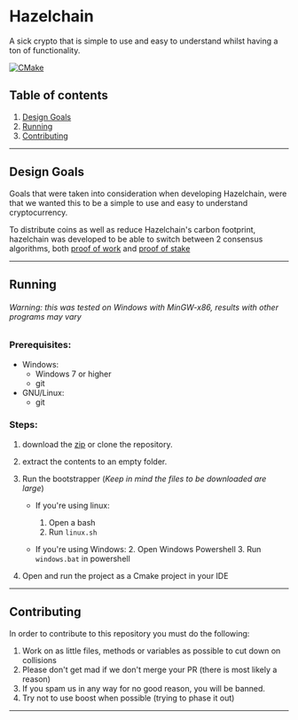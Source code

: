 # Hazelchain

A sick crypto that is simple to use and easy to understand whilst having a ton of functionality.

[![CMake](https://github.com/Shadow2ube/Hazelchain/actions/workflows/cmake.yml/badge.svg)](https://github.com/Shadow2ube/Hazelchain/actions/workflows/cmake.yml)

## Table of contents

1. [Design Goals](#Design-Goals)
2. [Running](#Running)
3. [Contributing](#Contributing)

---

## Design Goals

Goals that were taken into consideration when developing Hazelchain, were that we wanted this to be a simple to use and
easy to understand cryptocurrency.

To distribute coins as well as reduce Hazelchain's carbon footprint, hazelchain was developed to be able to switch
between 2 consensus algorithms, both [proof of work](https://www.investopedia.com/terms/p/proof-work.asp)
and [proof of stake](https://www.investopedia.com/terms/p/proof-stake-pos.asp)

---

## Running

###### Warning: this was tested on Windows with MinGW-x86, results with other programs may vary

### Prerequisites:

- Windows:
    - Windows 7 or higher
    - git
- GNU/Linux:
    - git

### Steps:

1. download the [zip](https://github.com/Shadow2ube/Hazelchain/archive/refs/heads/master.zip) or clone the repository.
2. extract the contents to an empty folder.
3. Run the bootstrapper (*Keep in mind the files to be downloaded are large*)
    - If you're using linux:
        1. Open a bash
        2. Run `linux.sh`

    - If you're using Windows:
        2. Open Windows Powershell
        3. Run `windows.bat` in powershell

4. Open and run the project as a Cmake project in your IDE

---

## Contributing

In order to contribute to this repository you must do the following:

1. Work on as little files, methods or variables as possible to cut down on collisions
2. Please don't get mad if we don't merge your PR (there is most likely a reason)
3. If you spam us in any way for no good reason, you will be banned.
4. Try not to use boost when possible (trying to phase it out)

---
